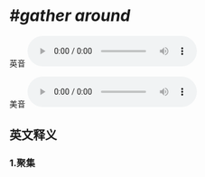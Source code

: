 # ***\#gather around*** 
英音
<audio src="./media/gather around1_AAC.aac" controls="controls"></audio>

美音
<audio src="./media/gather around2_AAC.aac" controls="controls"></audio>



  

英文释义
---
### 1.**聚集**  


